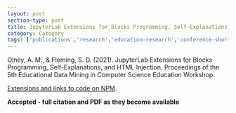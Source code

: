 ```yaml
---
layout: post
section-type: post
title: JupyterLab Extensions for Blocks Programming, Self-Explanations, and HTML Injection
category: Category
tags: ['publications','research','education-research','conference-short','datawhys','data-science','programming','ldi','blocks']
---
```


Olney, A. M., & Fleming, S. D. (2021). JupyterLab Extensions for Blocks Programming, Self-Explanations, and HTML Injection. Proceedings of the 5th Educational Data Mining in Computer Science Education Workshop.

[Extensions and links to code on NPM](https://www.npmjs.com/~aolney).

**Accepted - full citation and PDF as they become available**

<!-- 
<object data="https://blogs.memphis.edu/aolney/files/2021/03/2021-olney-sigcse-camera-ready.pdf" type="application/pdf" width="100%" height="600px">
 
  <p>It appears you don't have a PDF plugin for this browser.
  No biggie... you can <a href="https://blogs.memphis.edu/aolney/files/2021/03/2021-olney-sigcse-camera-ready.pdf">click here to
  download the PDF file.</a></p>
  
</object> -->
